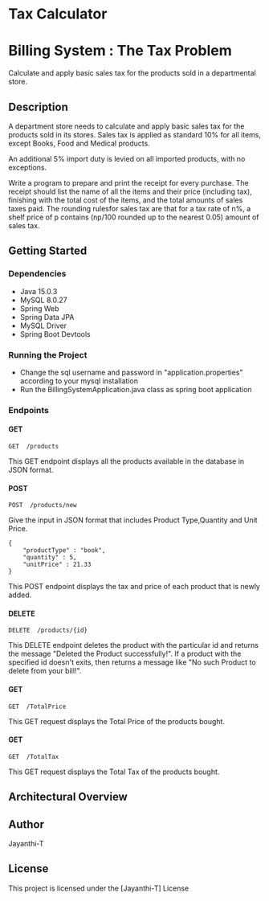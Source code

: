 # Tax Calculator

# Billing System : The Tax Problem 

Calculate and apply basic sales tax for the products sold in a departmental store.

## Description

A department store needs to calculate and apply basic sales tax for the products sold in its stores. Sales tax is applied as standard 10% for all items, except Books, Food and Medical products.

An additional 5% import duty is levied on all imported products, with no exceptions.

Write a program to prepare and print the receipt for every purchase. The receipt should list the name of all the items and their price (including tax), finishing with the total cost of the items, and the total amounts of sales taxes paid. 
The rounding rulesfor sales tax are that for a tax rate of n%, a shelf price of p contains (np/100 rounded up to the nearest 0.05) amount of sales tax.

## Getting Started

### Dependencies

* Java 15.0.3
* MySQL 8.0.27
* Spring Web
* Spring Data JPA
* MySQL Driver
* Spring Boot Devtools

### Running the Project

* Change the sql username and password in "application.properties" according to your mysql installation
* Run the BillingSystemApplication.java class as spring boot application

### Endpoints 

#### GET
```
GET  /products
```
This GET endpoint displays all the products available in the database in JSON format.

#### POST
```
POST  /products/new
```
Give the input in JSON format that includes Product Type,Quantity and Unit Price. 

```
{
    "productType" : "book",
    "quantity" : 5,
    "unitPrice" : 21.33
}
```

This POST endpoint displays the tax and price of each product that is newly added.

#### DELETE
```
DELETE  /products/{id}
```
This DELETE endpoint deletes the product with the particular id and returns the message "Deleted the Product successfully!".
If a product with the specified id doesn't exits, then returns a message like "No such Product to delete from your bill!".

#### GET
```
GET  /TotalPrice
```
This GET request displays the Total Price of the products bought.

#### GET
```
GET  /TotalTax
```
This GET request displays the Total Tax of the products bought.

## Architectural Overview

## Author

Jayanthi-T


## License

This project is licensed under the [Jayanthi-T] License 

